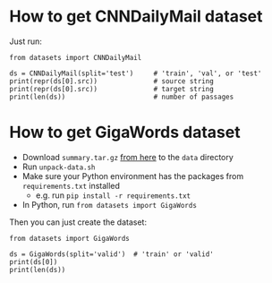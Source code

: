 # How to get CNNDailyMail dataset
Just run:
```
from datasets import CNNDailyMail

ds = CNNDailyMail(split='test')     # 'train', 'val', or 'test'
print(repr(ds[0].src))              # source string
print(repr(ds[0].src))              # target string
print(len(ds))                      # number of passages
```


# How to get GigaWords dataset
- Download `summary.tar.gz` [from here](https://drive.google.com/file/d/0B6N7tANPyVeBNmlSX19Ld2xDU1E/view) to the `data` directory
- Run `unpack-data.sh`
- Make sure your Python environment has the packages from `requirements.txt` installed
    - e.g. run `pip install -r requirements.txt`
- In Python, run `from datasets import GigaWords`

Then you can just create the dataset:
```
from datasets import GigaWords

ds = GigaWords(split='valid')  # 'train' or 'valid'
print(ds[0])
print(len(ds))
```